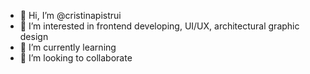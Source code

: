 - 👋 Hi, I’m @cristinapistrui
- 👀 I’m interested in frontend developing, UI/UX, architectural graphic design 
- 🌱 I’m currently learning 
- 💞️ I’m looking to collaborate 

<!---
cristinapistrui/cristinapistrui is a ✨ special ✨ repository because its `README.md` (this file) appears on your GitHub profile.
You can click the Preview link to take a look at your changes.
--->
